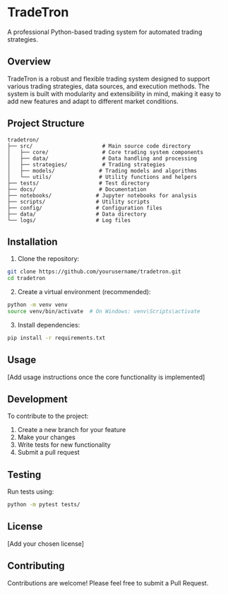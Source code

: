 # TradeTron

A professional Python-based trading system for automated trading strategies.

## Overview

TradeTron is a robust and flexible trading system designed to support various trading strategies, data sources, and execution methods. The system is built with modularity and extensibility in mind, making it easy to add new features and adapt to different market conditions.

## Project Structure

```
tradetron/
├── src/                      # Main source code directory
│   ├── core/                 # Core trading system components
│   ├── data/                 # Data handling and processing
│   ├── strategies/           # Trading strategies
│   ├── models/              # Trading models and algorithms
│   └── utils/               # Utility functions and helpers
├── tests/                   # Test directory
├── docs/                    # Documentation
├── notebooks/              # Jupyter notebooks for analysis
├── scripts/                # Utility scripts
├── config/                 # Configuration files
├── data/                   # Data directory
└── logs/                   # Log files
```

## Installation

1. Clone the repository:
```bash
git clone https://github.com/yourusername/tradetron.git
cd tradetron
```

2. Create a virtual environment (recommended):
```bash
python -m venv venv
source venv/bin/activate  # On Windows: venv\Scripts\activate
```

3. Install dependencies:
```bash
pip install -r requirements.txt
```

## Usage

[Add usage instructions once the core functionality is implemented]

## Development

To contribute to the project:

1. Create a new branch for your feature
2. Make your changes
3. Write tests for new functionality
4. Submit a pull request

## Testing

Run tests using:
```bash
python -m pytest tests/
```

## License

[Add your chosen license]

## Contributing

Contributions are welcome! Please feel free to submit a Pull Request.
